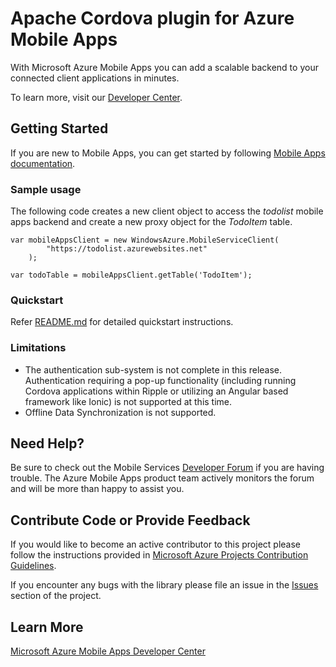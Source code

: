 Apache Cordova plugin for Azure Mobile Apps
=============================

With Microsoft Azure Mobile Apps you can add a scalable backend to your connected client applications in minutes.

To learn more, visit our [Developer Center](http://azure.microsoft.com/en-us/services/app-service/mobile/).

## Getting Started

If you are new to Mobile Apps, you can get started by following [Mobile Apps documentation](http://azure.microsoft.com/en-us/documentation/articles/app-service-mobile-value-prop/).

### Sample usage ###
The following code creates a new client object to access the *todolist* mobile apps backend and create a new proxy object for the *TodoItem* table.

    var mobileAppsClient = new WindowsAzure.MobileServiceClient(
            "https://todolist.azurewebsites.net"
        );

    var todoTable = mobileAppsClient.getTable('TodoItem');

### Quickstart ###
Refer [README.md](https://github.com/Azure/azure-mobile-apps-quickstarts/blob/master/README.md) for detailed quickstart instructions.

### Limitations ###
* The authentication sub-system is not complete in this release. Authentication requiring a pop-up functionality (including running Cordova applications within Ripple or utilizing an Angular based framework like Ionic) is not supported at this time.
* Offline Data Synchronization is not supported.

## Need Help?

Be sure to check out the Mobile Services [Developer Forum](http://social.msdn.microsoft.com/Forums/en-US/azuremobile/) if you are having trouble. The Azure Mobile Apps product team actively monitors the forum and will be more than happy to assist you.

## Contribute Code or Provide Feedback

If you would like to become an active contributor to this project please follow the instructions provided in [Microsoft Azure Projects Contribution Guidelines](http://azure.github.com/guidelines.html).

If you encounter any bugs with the library please file an issue in the [Issues](https://github.com/Azure/azure-mobile-apps-js-client/issues) section of the project.

## Learn More
[Microsoft Azure Mobile Apps Developer Center](http://azure.microsoft.com/en-us/services/app-service/mobile/)
